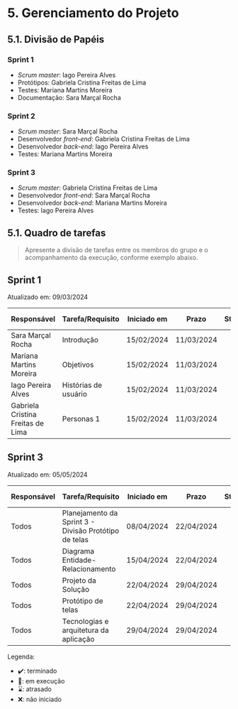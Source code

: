 # 5. Gerenciamento do Projeto

## 5.1. Divisão de Papéis

### Sprint 1
- _Scrum master_: Iago Pereira Alves
- Protótipos: Gabriela Cristina Freitas de Lima
- Testes: Mariana Martins Moreira
- Documentação: Sara Marçal Rocha

### Sprint 2
- _Scrum master_: Sara Marçal Rocha
- Desenvolvedor _front-end_: Gabriela Cristina Freitas de Lima
- Desenvolvedor _back-end_: Iago Pereira Alves
- Testes: Mariana Martins Moreira

### Sprint 3
- _Scrum master_: Gabriela Cristina Freitas de Lima
- Desenvolvedor _front-end_: Sara Marçal Rocha 
- Desenvolvedor _back-end_: Mariana Martins Moreira
- Testes: Iago Pereira Alves


## 5.1. Quadro de tarefas

> Apresente a divisão de tarefas entre os membros do grupo e o acompanhamento da execução, conforme exemplo abaixo.

## Sprint 1

Atualizado em: 09/03/2024

| Responsável   | Tarefa/Requisito | Iniciado em    | Prazo      | Status | Terminado em    |
| :----         |    :----         |      :----:    | :----:     | :----: | :----:          |
| Sara Marçal Rocha         | Introdução |15/02/2024 |11/03/2024| ✔️    | 09/03/2024 |
| Mariana Martins Moreira | Objetivos    |15/02/2024 |11/03/2024| ✔️    | 09/03/2024 |
| Iago Pereira Alves | Histórias de usuário  |15/02/2024 |11/03/2024| ✔️     | 09/03/2024 |
| Gabriela Cristina Freitas de Lima | Personas 1  |15/02/2024 |11/03/2024| ✔️   | 09/03/2024 |

## Sprint 3

Atualizado em: 05/05/2024

| Responsável   | Tarefa/Requisito                | Iniciado em    | Prazo      | Status | Terminado em    |
| :----         |    :----                        |      :----:    | :----:     | :----: | :----:          |
| Todos | Planejamento da Sprint 3  - Divisão Protótipo de telas      | 08/04/2024    | 22/04/2024  |✔️| 15/04/2024|
| Todos | Diagrama Entidade-Relacionamento| 15/04/2024 | 22/04/2024 | ✔️|22/04/2024|
|Todos | Projeto da Solução |22/04/2024| 29/04/2024 |✔️| 29/04/2024 |
|Todos | Protótipo de telas | 22/04/2024 | 29/04/2024 |   ✔️     |04/05/2024 |
| Todos | Tecnologias e arquitetura da aplicação | 29/04/2024 | 29/04/2024 |   ✔️     |04/05/2024 |



Legenda:
- ✔️: terminado
- 📝: em execução
- ⌛: atrasado
- ❌: não iniciado




